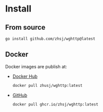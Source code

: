 # Install

## From source

```bash
go install github.com/zhsj/wghttp@latest
```

## Docker

Docker images are publish at:

- [Docker Hub](https://hub.docker.com/r/zhusj/wghttp)

  ```bash
  docker pull zhusj/wghttp:latest

  ```

- [GitHub](https://github.com/zhsj/wghttp/pkgs/container/wghttp)

  ```bash
  docker pull ghcr.io/zhsj/wghttp:latest

  ```
